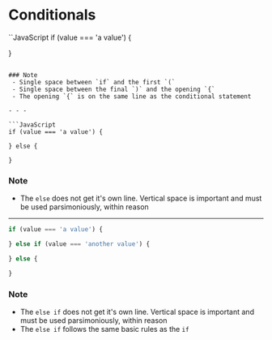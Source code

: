 # Conditionals

``JavaScript
if (value === 'a value') {

}
```

### Note
 - Single space between `if` and the first `(`
 - Single space between the final `)` and the opening `{`
 - The opening `{` is on the same line as the conditional statement

- - -

```JavaScript
if (value === 'a value') {

} else {

}
```

### Note
 - The `else` does not get it's own line. Vertical space is important and must be used parsimoniously, within reason

- - -

```JavaScript
if (value === 'a value') {

} else if (value === 'another value') {

} else {

}
```

### Note
 - The `else if` does not get it's own line. Vertical space is important and must be used parsimoniously, within reason
 - The `else if` follows the same basic rules as the `if`
